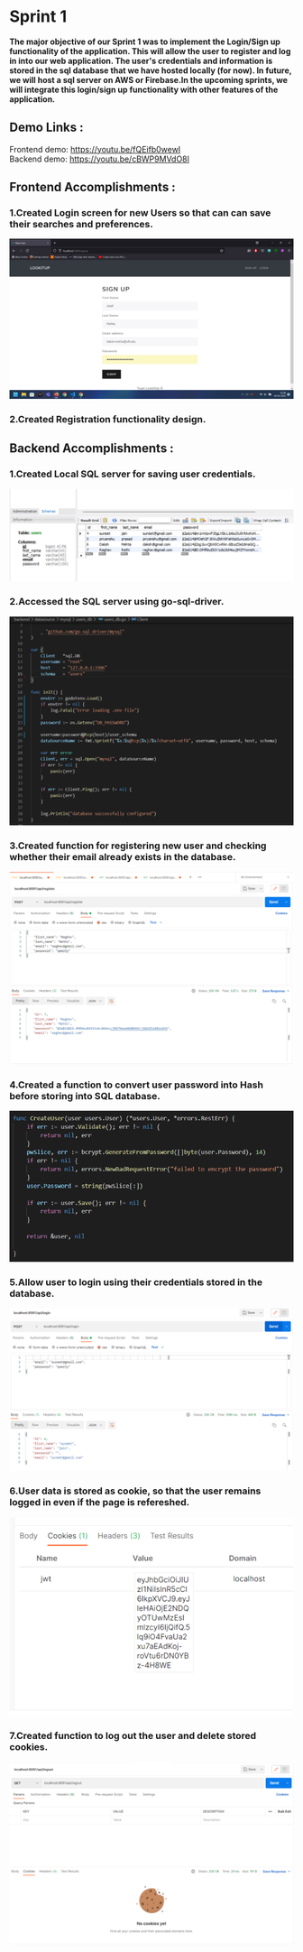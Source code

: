 # Sprint 1 
**The major objective of our Sprint 1 was to implement the Login/Sign up functionality of the application. This will allow the user to register and log in into our web application. The user's credentials and information is stored in the sql database that we have hosted locally (for now). In future, we will host a sql server on AWS or Firebase.In the upcoming sprints, we will integrate this login/sign up functionality with other features of the application.**

## **Demo Links :** <br/>
Frontend demo: https://youtu.be/fQEifb0wewI <br/>
Backend demo: https://youtu.be/cBWP9MVdO8I <br/>
## Frontend Accomplishments :
### 1.Created Login screen for new Users so that can can save their searches and preferences. <br/>
![frontendpage](/assets/Images/FrontendScreen.jpeg)

### 2.Created Registration functionality design.

## Backend Accomplishments :
### 1.Created Local SQL server for saving user credentials. <br/>

![Local SQL server](/assets/Images/sql1.png)

### 2.Accessed the SQL server using go-sql-driver. <br/>

![Register New User](/assets/Images/go-sql.png)

### 3.Created function for registering new user and checking whether their email already exists in the database. <br/>

![Register New User](/assets/Images/postman1.png)

### 4.Created a function to convert user password into Hash before storing into SQL database. <br/>

![Password Encryption](/assets/Images/encrypt-pass.png)

### 5.Allow user to login using their credentials stored in the database. <br/>

![Register New User](/assets/Images/login.png)

### 6.User data is stored as cookie, so that the user remains logged in even if the page is refereshed. <br/>

![Register New User](/assets/Images/cookies-saved.png)

### 7.Created function to log out the user and delete stored cookies. <br/>

![Register New User](/assets/Images/cookies-deleted.png)





